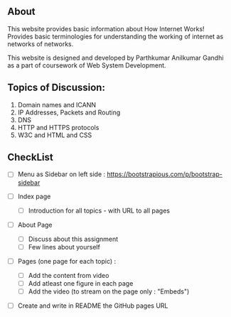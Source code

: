 ## About

This website provides basic information about How Internet Works!
Provides basic terminologies for understanding the working of internet 
as networks of networks. 

This website is designed and developed by Parthkumar Anilkumar Gandhi as a 
part of coursework of Web System Development.


## Topics of Discussion:

1. Domain names and ICANN
2. IP Addresses, Packets and Routing
3. DNS
4. HTTP and HTTPS protocols
5. W3C and HTML and CSS

## CheckList

- [ ] Menu as Sidebar on left side : https://bootstrapious.com/p/bootstrap-sidebar

- [ ] Index page
    - [ ] Introduction for all topics - with URL to all pages

- [ ] About Page
    - [ ] Discuss about this assignment
    - [ ] Few lines about yourself

- [ ] Pages (one page for each topic) :
    - [ ] Add the content from video
    - [ ] Add atleast one figure in each page
    - [ ] Add the video (to stream on the page only : "Embeds")
    
- [ ] Create and write in README the GitHub pages URL

